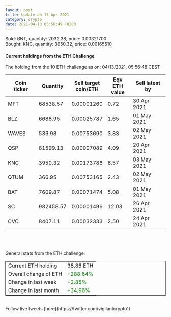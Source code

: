```yaml
---
layout: post
title: Update on 13 Apr 2021
category: crypto
date: 2021-04-13 05:56:49 +0200
---
```

<!-- Global site tag (gtag.js) - Google Analytics -->
<script async src="https://www.googletagmanager.com/gtag/js?id=UA-103831149-5"></script>
<script>
  window.dataLayer = window.dataLayer || [];
  function gtag(){dataLayer.push(arguments);}
  gtag('js', new Date());

  gtag('config', 'UA-103831149-5');
</script>
Sold: BNT, quantity:      2032.38, price:   0.00321700<br>Bought: KNC, quantity:      3950.32, price:   0.00165510<br>

#### Current holdings from the ETH Challenge

The holding from the 10 ETH challenge as on: 04/13/2021, 05:56:48 CEST

|Coin ticker|Quantity|Sell target<br>coin/ETH|Eqv ETH<br>value|Sell latest by|
|-----------|--------|-----------|-----------|--------------|
MFT|68538.57|  0.00001260|0.72|30 Apr 2021|
BLZ|6688.95|  0.00025787|1.65|01 May 2021|
WAVES|536.98|  0.00753690|3.83|02 May 2021|
QSP|81599.13|  0.00007089|4.09|20 Apr 2021|
KNC|3950.32|  0.00173786|6.57|03 May 2021|
QTUM|366.95|  0.00753165|2.43|02 May 2021|
BAT|7609.87|  0.00071474|5.08|01 May 2021|
SC|982458.57|  0.00001496|12.03|26 Apr 2021|
CVC|8407.11|  0.00032333|2.50|24 Apr 2021|

<br>
<br>
<br>
General stats from the ETH challenge:

<table style="border:1px solid black;margin-left:auto;margin-right:auto;">
	<tbody>
	<tr>
		<td>Current ETH holding</td>
		<td>     38.86 ETH</td>
	</tr>
	<tr>
		<td>Overall change of ETH</td>
		<td><font color="green">+288.64%</font></td>
	</tr>
	<tr>
		<td>Change in last week</td>
		<td><font color="green">+2.85%</font></td>
	</tr>
	<tr>
		<td>Change in last month</td>
		<td><font color="green">+34.96%</font></td>
	</tr>
	</tbody>
</table>

<br>
Follow live tweets [here](https://twitter.com/vigilantcrypto1)
<br>
<br>